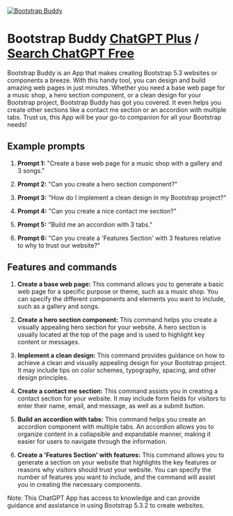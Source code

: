 
[![Bootstrap Buddy](https://files.oaiusercontent.com/file-gASOzh4hDkIa9OfqNaUYEl2s?se=2123-10-17T14%3A25%3A43Z&sp=r&sv=2021-08-06&sr=b&rscc=max-age%3D31536000%2C%20immutable&rscd=attachment%3B%20filename%3D779c40a5-4cb7-4b62-8ac7-5869aa8c99a3.png&sig=OppyoFECQPoSIYSEzxVUqUOatVjuDxwiNKPl%2Blkhjrg%3D)](https://chat.openai.com/g/g-n0qRrMoNC-bootstrap-buddy)

# Bootstrap Buddy [ChatGPT Plus](https://chat.openai.com/g/g-n0qRrMoNC-bootstrap-buddy) / [Search ChatGPT Free](https://gptcall.net/index.html#/?search=Bootstrap%20Buddy)

Bootstrap Buddy is an App that makes creating Bootstrap 5.3 websites or components a breeze. With this handy tool, you can design and build amazing web pages in just minutes. Whether you need a base web page for a music shop, a hero section component, or a clean design for your Bootstrap project, Bootstrap Buddy has got you covered. It even helps you create other sections like a contact me section or an accordion with multiple tabs. Trust us, this App will be your go-to companion for all your Bootstrap needs!

## Example prompts

1. **Prompt 1:** "Create a base web page for a music shop with a gallery and 3 songs."

2. **Prompt 2:** "Can you create a hero section component?"

3. **Prompt 3:** "How do I implement a clean design in my Bootstrap project?"

4. **Prompt 4:** "Can you create a nice contact me section?"

5. **Prompt 5:** "Build me an accordion with 3 tabs."

6. **Prompt 6:** "Can you create a 'Features Section' with 3 features relative to why to trust our website?"

## Features and commands

1. **Create a base web page:** This command allows you to generate a basic web page for a specific purpose or theme, such as a music shop. You can specify the different components and elements you want to include, such as a gallery and songs.

2. **Create a hero section component:** This command helps you create a visually appealing hero section for your website. A hero section is usually located at the top of the page and is used to highlight key content or messages.

3. **Implement a clean design:** This command provides guidance on how to achieve a clean and visually appealing design for your Bootstrap project. It may include tips on color schemes, typography, spacing, and other design principles.

4. **Create a contact me section:** This command assists you in creating a contact section for your website. It may include form fields for visitors to enter their name, email, and message, as well as a submit button.

5. **Build an accordion with tabs:** This command helps you create an accordion component with multiple tabs. An accordion allows you to organize content in a collapsible and expandable manner, making it easier for users to navigate through the information.

6. **Create a 'Features Section' with features:** This command allows you to generate a section on your website that highlights the key features or reasons why visitors should trust your website. You can specify the number of features you want to include, and the command will assist you in creating the necessary components.

Note: This ChatGPT App has access to knowledge and can provide guidance and assistance in using Bootstrap 5.3.2 to create websites.


